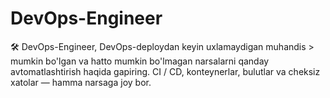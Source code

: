 # DevOps-Engineer
🛠 DevOps-Engineer, DevOps-deploydan keyin uxlamaydigan muhandis > mumkin bo'lgan va hatto mumkin bo'lmagan narsalarni qanday avtomatlashtirish haqida gapiring. 
CI / CD, konteynerlar, bulutlar va cheksiz xatolar — hamma narsaga joy bor.
